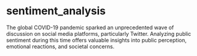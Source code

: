 # sentiment_analysis

The global COVID-19 pandemic sparked an unprecedented wave of discussion on social media platforms, particularly Twitter. Analyzing public sentiment during this time offers valuable insights into public perception, emotional reactions, and societal concerns.
